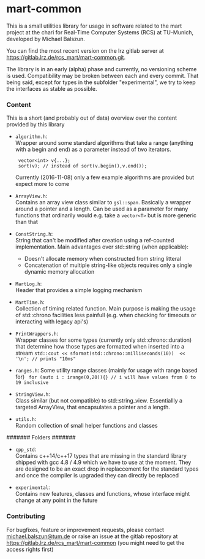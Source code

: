 # mart-common

This is a small utilities library for usage in software related to the mart project at the chari for Real-Time Computer Systems (RCS) at TU-Munich, developed by Michael Balszun.

You can find the most recent version on the lrz gitlab server at https://gitlab.lrz.de/rcs_mart/mart-common.git. 

The library is in an early (alpha) phase and currently, no versioning scheme is used. Compatibility may be broken between each and every commit. That being said, except for types in the subfolder "experimental", we try to keep the interfaces as stable as possible. 

### Content
This is a short (and probably out of data) overview over the content provided by this library

- `algorithm.h`:     
  Wrapper around some standard algorithms that take a range (anything with a begin and end) as a parameter instead of two iterators.
  ```
   vector<int> v{...};
   sort(v); // instead of sort(v.begin(),v.end());
  ```
  Currently (2016-11-08) only a few example algorithms are provided but expect more to come

- `ArrayView.h`:   
  Contains an array view class similar to `gsl::span`. Basically a wrapper around a pointer and a length. 
  Can be used as a parameter for many functions that ordinarily would e.g. take a `vector<T>` but is more generic than that 
 
- `ConstString.h`:   
  String that can't be modified after creation using a ref-counted implementation. 
  Main advantages over std::string (when applicable): 
	- Doesn't allocate memory when constructed from string litteral
	- Concatenation of multiple string-like objects requires only a single dynamic memory allocation

- `MartLog.h`:  
  Header that provides a simple logging mechanism
		
- `MartTime.h`:   
  Collection of timing related function. Main purpose is making the usage of std::chrono facilities less painfull
  (e.g. when checking for timeouts or interacting with legacy api's)


- `PrintWrappers.h`:  
  Wrapper classes for some types (currently only std::chrono::duration) that determine how those types are formatted when inserted into a stream
  `std::cout << sformat(std::chrono::milliseconds(10))  << '\n'; // prints "10ms"`

- `ranges.h`: 
  Some utility range classes (mainly for usage with range based for)
  ` for (auto i : irange(0,20)){} // i will have values from 0 to 19 inclusive`

- `StringView.h`:  
  Class similar (but not compatible) to std::string_view. Essentiallly a targeted ArrayView, that encapsulates a pointer and a length.

- `utils.h`:  
  Random collection of small helper functions and classes
 
 ####### Folders #######
  
- `cpp_std`:  
  Contains c++14/c++17 types that are missing in the standard library shipped with gcc 4.8 / 4.9 which we have to use at the moment. They are designed to be an exact drop in replaccement for the standard types and once the compiler is upgraded they can directly be replaced

- `experimental`:  
  Contains new features, classes and functions, whose interface might change at any point in the future
  
### Contributing
  
  For bugfixes, feature or improvement requests, please contact michael.balszun@tum.de or raise an issue at the gitlab repository at https://gitlab.lrz.de/rcs_mart/mart-common (you might need to get the access rights first)
